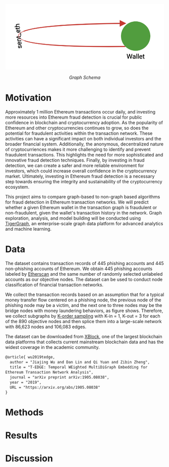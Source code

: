 ![Image](images/graph_schema.png)
<p align="center"><em>Graph Schema</em></p>

# Motivation

Approximately 1 million Ethereum transactions occur daily, and investing more resources into Ethereum fraud detection is crucial for public confidence in blockchain and cryptocurrency adoption. As the popularity of Ethereum and other cryptocurrencies continues to grow, so does the potential for fraudulent activities within the transaction network. These activities can have a significant impact on both individual investors and the broader financial system. Additionally, the anonymous, decentralized nature of cryptocurriences makes it more challenging to identify and prevent fraudulent transactions. This highlights the need for more sophisticated and innovative fraud detection techniques. Finally, by investing in fraud detection, we can create a safer and more reliable environment for investors, which could increase overall confidence in the cryptocurrency market. Ultimately, investing in Ethereum fraud detection is a necessary step towards ensuring the integrity and sustainability of the cryptocurrency ecosystem.

This project aims to compare graph-based to non-graph based algorithms for fraud detection in Ethereum transaction networks. We will predict whether a given Ethereum wallet in the transaction graph is fraudulent or non-fraudulent, given the wallet's transaction history in the network. Graph exploration, analysis, and model building will be conducted using [TigerGraph](https://tgcloud.io/), an enterprise-scale graph data platform for advanced analytics and machine learning.


# Data

The dataset contains transaction records of 445 phishing accounts and 445 non-phishing accounts of Ethereum. We obtain 445 phishing accounts labeled by [Etherscan](etherscan.io) and the same number of randomly selected unlabeled accounts as our objective nodes. The dataset can be used to conduct node classification of financial transaction networks. 

We collect the transaction records based on an assumption that for a typical money transfer flow centered on a phishing node, the previous node of the phishing node may be a victim, and the next one to three nodes may be the bridge nodes with money laundering behaviors, as figure shows. Therefore, we collect subgraphs by [K-order sampling](https://ieeexplore.ieee.org/document/8964468) with K-in = 1, K-out = 3 for each of the 890 objective nodes and then splice them into a large-scale network with 86,623 nodes and 106,083 edges.

The dataset can be downloaded from [XBlock](http://xblock.pro/#/dataset/6), one of the largest blockchain data platforms that collects current mainstream blockchain data and has the widest coverage in the academic community.
```
@article{ wu2019tedge,
  author = "Jiajing Wu and Dan Lin and Qi Yuan and Zibin Zheng",
  title = "T-EDGE: Temporal WEighted MultiDiGraph Embedding for Ethereum Transaction Network Analysis",
  journal = "arXiv preprint arXiv:1905.08038",
  year = "2019",
  URL = "https://arxiv.org/abs/1905.08038"
}
```

# Methods

# Results

# Discussion